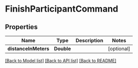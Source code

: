 # FinishParticipantCommand

## Properties
Name | Type | Description | Notes
------------ | ------------- | ------------- | -------------
**distanceInMeters** | **Double** |  | [optional] 

[[Back to Model list]](../README.md#documentation-for-models) [[Back to API list]](../README.md#documentation-for-api-endpoints) [[Back to README]](../README.md)


